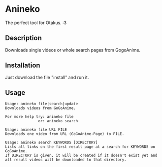 Anineko
=======

The perfect tool for Otakus. :3

Description
-----------

Downloads single videos or whole search pages from GogoAnime.

Installation
------------

Just download the file "install" and run it. 

Usage
-----

```
Usage: anineko file|search|update 
Downloads videos from GoGoAnime. 
 
For more help try: anineko file 
               or: anineko search
```

```
Usage: anineko file URL FILE 
Downloads one video from URL (GoGoAnime-Page) to FILE.
```

```
Usage: anineko search KEYWORDS [DIRECTORY] 
Lists all links on the first result page at a search for KEYWORDS on GoGoAnime. 
If DIRECTORY is given, it will be created if it doesn't exist yet and all result videos will be downloaded to that directory.
```
